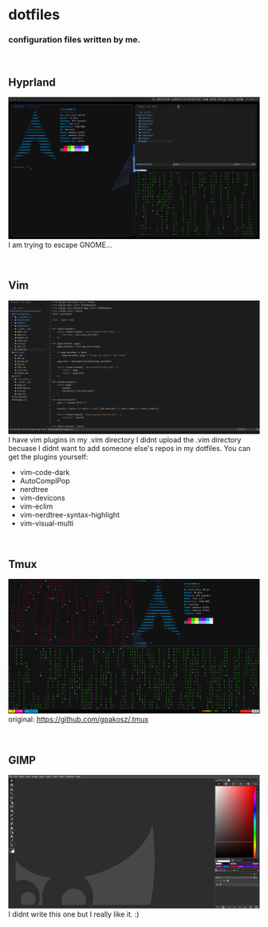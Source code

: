 # dotfiles
### configuration files written by me.

<br>

## Hyprland
![workspace preview](screenshots/workspace-1.png)
I am trying to escape GNOME...

<br>

## Vim
![vim preview](screenshots/vim-1.png)
I have vim plugins in my .vim directory I didnt upload the .vim directory becuase I didnt want to add someone else's repos in my dotfiles. You can get the plugins yourself:

- vim-code-dark
- AutoComplPop
- nerdtree
- vim-devicons
- vim-eclim
- vim-nerdtree-syntax-highlight
- vim-visual-multi

<br>

## Tmux
![tmux preview](screenshots/tmux-1.png)
original: https://github.com/gpakosz/.tmux

<br>

## GIMP
![GIMP preview](screenshots/gimp-1.png)
I didnt write this one but I really like it. :)